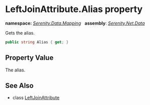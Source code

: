 # LeftJoinAttribute.Alias property
**namespace:** *[Serenity.Data.Mapping](../../README.md#serenity.data.mapping-namespace)*   **assembly**: *[Serenity.Net.Data](../../README.md)*

Gets the alias.

```csharp
public string Alias { get; }
```

## Property Value

The alias.

## See Also

* class [LeftJoinAttribute](../LeftJoinAttribute.md)